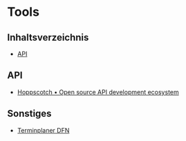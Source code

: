 # Tools

## Inhaltsverzeichnis
- [API](#api)

## API
* [Hoppscotch • Open source API development ecosystem](https://hoppscotch.io/)

## Sonstiges
* [Terminplaner DFN](https://terminplaner.dfn.de/?language=de)
